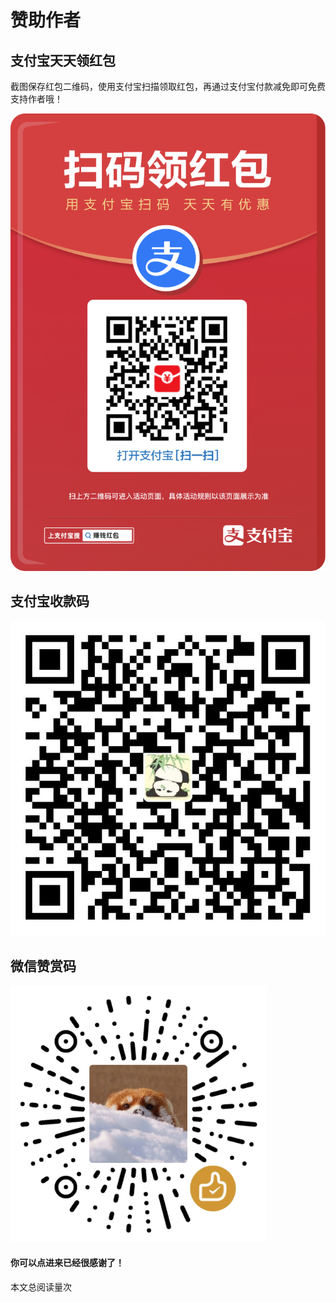 # 赞助作者

<script async src="//busuanzi.ibruce.info/busuanzi/2.3/busuanzi.pure.mini.js">
</script>

## 支付宝天天领红包
截图保存红包二维码，使用支付宝扫描领取红包，再通过支付宝付款减免即可免费支持作者哦！

![zfbhd.png](./image/zfbhd.jpg)

## 支付宝收款码

![zfb.jpg](./image/zfb.jpg)

## 微信赞赏码

![wx.png](./image/wx.png)

#### 你可以点进来已经很感谢了！

本文总阅读量<span id="busuanzi_value_page_pv"></span>次
